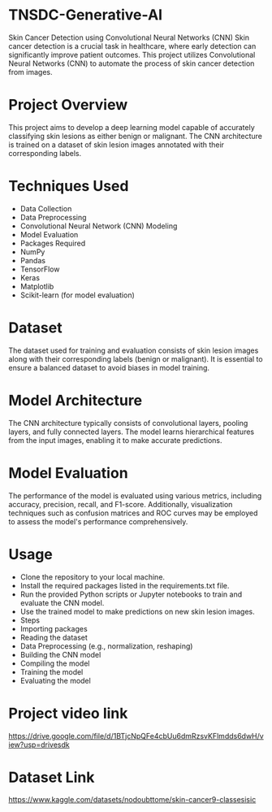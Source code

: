 # TNSDC-Generative-AI
Skin Cancer Detection using Convolutional Neural Networks (CNN) Skin cancer detection is a crucial task in healthcare, where early detection can significantly improve patient outcomes. This project utilizes Convolutional Neural Networks (CNN) to automate the process of skin cancer detection from images.

# Project Overview
This project aims to develop a deep learning model capable of accurately classifying skin lesions as either benign or malignant. The CNN architecture is trained on a dataset of skin lesion images annotated with their corresponding labels.

# Techniques Used
- Data Collection
- Data Preprocessing
- Convolutional Neural Network (CNN) Modeling
- Model Evaluation
- Packages Required
- NumPy
- Pandas
- TensorFlow
- Keras
- Matplotlib
- Scikit-learn (for model evaluation)
# Dataset
The dataset used for training and evaluation consists of skin lesion images along with their corresponding labels (benign or malignant). It is essential to ensure a balanced dataset to avoid biases in model training.

# Model Architecture
The CNN architecture typically consists of convolutional layers, pooling layers, and fully connected layers. The model learns hierarchical features from the input images, enabling it to make accurate predictions.

# Model Evaluation
The performance of the model is evaluated using various metrics, including accuracy, precision, recall, and F1-score. Additionally, visualization techniques such as confusion matrices and ROC curves may be employed to assess the model's performance comprehensively.

# Usage
- Clone the repository to your local machine.
- Install the required packages listed in the requirements.txt file.
- Run the provided Python scripts or Jupyter notebooks to train and evaluate the CNN model.
- Use the trained model to make predictions on new skin lesion images.
- Steps
- Importing packages
- Reading the dataset
- Data Preprocessing (e.g., normalization, reshaping)
- Building the CNN model
- Compiling the model
- Training the model
- Evaluating the model

# Project video link
https://drive.google.com/file/d/1BTjcNpQFe4cbUu6dmRzsvKFlmdds6dwH/view?usp=drivesdk

# Dataset Link
https://www.kaggle.com/datasets/nodoubttome/skin-cancer9-classesisic
